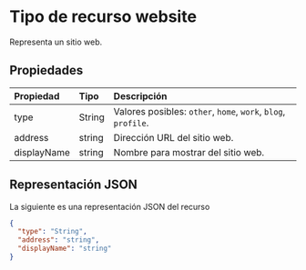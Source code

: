 # <a name="website-resource-type"></a>Tipo de recurso website

Representa un sitio web.


## <a name="properties"></a>Propiedades
| Propiedad     | Tipo   |Descripción|
|:---------------|:--------|:----------|
|type|String| Valores posibles: `other`, `home`, `work`, `blog`, `profile`.|
|address|string|Dirección URL del sitio web.|
|displayName|string|Nombre para mostrar del sitio web.|

## <a name="json-representation"></a>Representación JSON

La siguiente es una representación JSON del recurso

<!-- {
  "blockType": "resource",
  "optionalProperties": [

  ],
  "@odata.type": "microsoft.graph.website"
}-->

```json
{
  "type": "String",
  "address": "string",
  "displayName": "string"
}

```

<!-- uuid: 8fcb5dbc-d5aa-4681-8e31-b001d5168d79
2015-10-25 14:57:30 UTC -->
<!-- {
  "type": "#page.annotation",
  "description": "webSite resource",
  "keywords": "",
  "section": "documentation",
  "tocPath": ""
}-->
